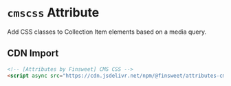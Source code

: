 # `cmscss` Attribute

Add CSS classes to Collection Item elements based on a media query.

## CDN Import

```html
<!-- [Attributes by Finsweet] CMS CSS -->
<script async src="https://cdn.jsdelivr.net/npm/@finsweet/attributes-cmscss@1/cmscss.js"></script>
```
